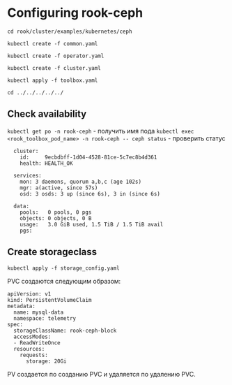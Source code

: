 # Configuring rook-ceph

`cd rook/cluster/examples/kubernetes/ceph`

`kubectl create -f common.yaml`

`kubectl create -f operator.yaml`

`kubectl create -f cluster.yaml`

`kubectl apply -f toolbox.yaml`

`cd ../../../../../`

## Check availability
`kubectl get po -n rook-ceph` - получить имя пода
`kubectl exec <rook_toolbox_pod_name> -n rook-ceph -- ceph status` - проверить статус

```
  cluster:
    id:     9ecbdbff-1d04-4528-81ce-5c7ec8b4d361
    health: HEALTH_OK
 
  services:
    mon: 3 daemons, quorum a,b,c (age 102s)
    mgr: a(active, since 57s)
    osd: 3 osds: 3 up (since 6s), 3 in (since 6s)
 
  data:
    pools:   0 pools, 0 pgs
    objects: 0 objects, 0 B
    usage:   3.0 GiB used, 1.5 TiB / 1.5 TiB avail
    pgs:   
```

## Create storageclass
`kubectl apply -f storage_config.yaml`

PVC создаются следующим образом:
```
apiVersion: v1
kind: PersistentVolumeClaim
metadata:
  name: mysql-data
  namespace: telemetry
spec:
  storageClassName: rook-ceph-block
  accessModes:
  - ReadWriteOnce
  resources:
    requests:
      storage: 20Gi
```

PV создается по созданию PVC и удаляется по удалению PVC.